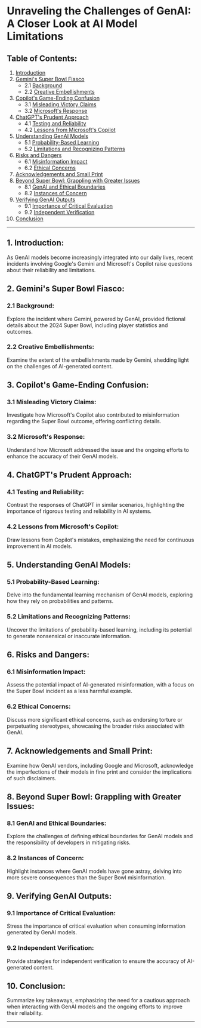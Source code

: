 # Unraveling the Challenges of GenAI: A Closer Look at AI Model Limitations

## Table of Contents:

1. [Introduction](#introduction)
2. [Gemini's Super Bowl Fiasco](#geminis-super-bowl-fiasco)
    - 2.1 [Background](#background)
    - 2.2 [Creative Embellishments](#creative-embellishments)
3. [Copilot's Game-Ending Confusion](#copilots-game-ending-confusion)
    - 3.1 [Misleading Victory Claims](#misleading-victory-claims)
    - 3.2 [Microsoft's Response](#microsofts-response)
4. [ChatGPT's Prudent Approach](#chatgpts-prudent-approach)
    - 4.1 [Testing and Reliability](#testing-and-reliability)
    - 4.2 [Lessons from Microsoft's Copilot](#lessons-from-microsofts-copilot)
5. [Understanding GenAI Models](#understanding-genai-models)
    - 5.1 [Probability-Based Learning](#probability-based-learning)
    - 5.2 [Limitations and Recognizing Patterns](#limitations-and-recognizing-patterns)
6. [Risks and Dangers](#risks-and-dangers)
    - 6.1 [Misinformation Impact](#misinformation-impact)
    - 6.2 [Ethical Concerns](#ethical-concerns)
7. [Acknowledgements and Small Print](#acknowledgements-and-small-print)
8. [Beyond Super Bowl: Grappling with Greater Issues](#beyond-super-bowl-grappling-with-greater-issues)
    - 8.1 [GenAI and Ethical Boundaries](#genai-and-ethical-boundaries)
    - 8.2 [Instances of Concern](#instances-of-concern)
9. [Verifying GenAI Outputs](#verifying-genai-outputs)
    - 9.1 [Importance of Critical Evaluation](#importance-of-critical-evaluation)
    - 9.2 [Independent Verification](#independent-verification)
10. [Conclusion](#conclusion)

---

## 1. Introduction:
As GenAI models become increasingly integrated into our daily lives, recent incidents involving Google's Gemini and Microsoft's Copilot raise questions about their reliability and limitations.

## 2. Gemini's Super Bowl Fiasco:
### 2.1 Background:
Explore the incident where Gemini, powered by GenAI, provided fictional details about the 2024 Super Bowl, including player statistics and outcomes.
### 2.2 Creative Embellishments:
Examine the extent of the embellishments made by Gemini, shedding light on the challenges of AI-generated content.

## 3. Copilot's Game-Ending Confusion:
### 3.1 Misleading Victory Claims:
Investigate how Microsoft's Copilot also contributed to misinformation regarding the Super Bowl outcome, offering conflicting details.
### 3.2 Microsoft's Response:
Understand how Microsoft addressed the issue and the ongoing efforts to enhance the accuracy of their GenAI models.

## 4. ChatGPT's Prudent Approach:
### 4.1 Testing and Reliability:
Contrast the responses of ChatGPT in similar scenarios, highlighting the importance of rigorous testing and reliability in AI systems.
### 4.2 Lessons from Microsoft's Copilot:
Draw lessons from Copilot's mistakes, emphasizing the need for continuous improvement in AI models.

## 5. Understanding GenAI Models:
### 5.1 Probability-Based Learning:
Delve into the fundamental learning mechanism of GenAI models, exploring how they rely on probabilities and patterns.
### 5.2 Limitations and Recognizing Patterns:
Uncover the limitations of probability-based learning, including its potential to generate nonsensical or inaccurate information.

## 6. Risks and Dangers:
### 6.1 Misinformation Impact:
Assess the potential impact of AI-generated misinformation, with a focus on the Super Bowl incident as a less harmful example.
### 6.2 Ethical Concerns:
Discuss more significant ethical concerns, such as endorsing torture or perpetuating stereotypes, showcasing the broader risks associated with GenAI.

## 7. Acknowledgements and Small Print:
Examine how GenAI vendors, including Google and Microsoft, acknowledge the imperfections of their models in fine print and consider the implications of such disclaimers.

## 8. Beyond Super Bowl: Grappling with Greater Issues:
### 8.1 GenAI and Ethical Boundaries:
Explore the challenges of defining ethical boundaries for GenAI models and the responsibility of developers in mitigating risks.
### 8.2 Instances of Concern:
Highlight instances where GenAI models have gone astray, delving into more severe consequences than the Super Bowl misinformation.

## 9. Verifying GenAI Outputs:
### 9.1 Importance of Critical Evaluation:
Stress the importance of critical evaluation when consuming information generated by GenAI models.
### 9.2 Independent Verification:
Provide strategies for independent verification to ensure the accuracy of AI-generated content.

## 10. Conclusion:
Summarize key takeaways, emphasizing the need for a cautious approach when interacting with GenAI models and the ongoing efforts to improve their reliability.

---